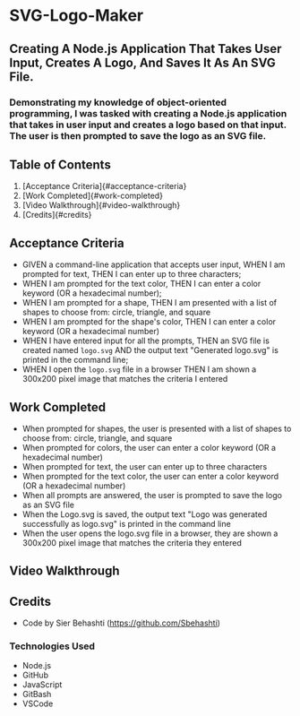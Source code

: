 # SVG-Logo-Maker
## Creating A Node.js Application That Takes User Input, Creates A Logo, And Saves It As An SVG File.
### Demonstrating my knowledge of object-oriented programming, I was tasked with creating a Node.js application that takes in user input and creates a logo based on that input. The user is then prompted to save the logo as an SVG file.

## Table of Contents
1. [Acceptance Criteria]{#acceptance-criteria}
2. [Work Completed]{#work-completed}
3. [Video Walkthrough]{#video-walkthrough}
4. [Credits]{#credits}

## Acceptance Criteria
- GIVEN a command-line application that accepts user input, WHEN I am prompted for text, THEN I can enter up to three characters;
- WHEN I am prompted for the text color, THEN I can enter a color keyword (OR a hexadecimal number);
- WHEN I am prompted for a shape, THEN I am presented with a list of shapes to choose from: circle, triangle, and square
- WHEN I am prompted for the shape's color, THEN I can enter a color keyword (OR a hexadecimal number)
- WHEN I have entered input for all the prompts, THEN an SVG file is created named `logo.svg` AND the output text "Generated logo.svg" is printed in the command line;
- WHEN I open the `logo.svg` file in a browser THEN I am shown a 300x200 pixel image that matches the criteria I entered

## Work Completed
- When prompted for shapes, the user is presented with a list of shapes to choose from: circle, triangle, and square
- When prompted for colors, the user can enter a color keyword (OR a hexadecimal number)
- When prompted for text, the user can enter up to three characters
- When prompted for the text color, the user can enter a color keyword (OR a hexadecimal number)
- When all prompts are answered, the user is prompted to save the logo as an SVG file
- When the Logo.svg is saved, the output text "Logo was generated successfully as logo.svg" is printed in the command line
- When the user opens the logo.svg file in a browser, they are shown a 300x200 pixel image that matches the criteria they entered

## Video Walkthrough


## Credits
- Code by Sier Behashti (https://github.com/Sbehashti)

### Technologies Used
- Node.js
- GitHub
- JavaScript
- GitBash
- VSCode


